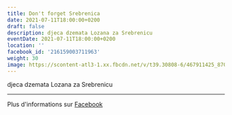 ```yaml
---
title: Don't forget Srebrenica
date: 2021-07-11T18:00:00+0200
draft: false
description: djeca dzemata Lozana za Srebrenicu
eventDate: 2021-07-11T18:00:00+0200
location: ''
facebook_id: '216159003711963'
weight: 30
image: https://scontent-atl3-1.xx.fbcdn.net/v/t39.30808-6/467911425_8702124949883247_8451066247417132989_n.jpg?_nc_cat=103&ccb=1-7&_nc_sid=9e60e4&_nc_ohc=DODpikSNM3IQ7kNvwFAQMgN&_nc_oc=AdlFIWxIeXOxKRSYU1XdSWr_d40okjVEujNc4HWj3SF78cNusjcu4E8sIbMbQQxHjws&_nc_zt=23&_nc_ht=scontent-atl3-1.xx&edm=ABTKTjYEAAAA&_nc_gid=lnnG8UsCFLX2Go82YIKAcw&oh=00_AfOU2cazmWeaJmr4VaUfKfdjGUroLBQaPpTkmKbEWAWFuA&oe=685D5FD9
---
```


djeca dzemata Lozana za Srebrenicu

---

Plus d'informations sur [Facebook](https://facebook.com/events/216159003711963)